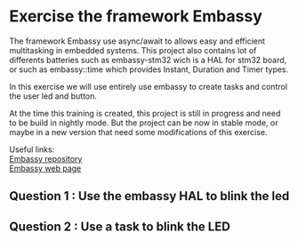 # Exercise the framework Embassy

The framework Embassy use async/await to allows easy and efficient multitasking in embedded systems.
This project also contains lot of differents batteries such as embassy-stm32 wich is a HAL for stm32 board, or such as embassy::time which provides Instant, Duration and Timer types.

In this exercise we will use entirely use embassy to create tasks and control the user led and button.

At the time this training is created, this project is still in progress and need to be build in nightly mode.
But the project can be now in stable mode, or maybe in a new version that need some modifications of this exercise.

Useful links:  
[Embassy repository](https://github.com/embassy-rs/embassy)  
[Embassy web page](https://embassy.dev/)  

## Question 1 : Use the embassy HAL to blink the led

## Question 2 : Use a task to blink the LED